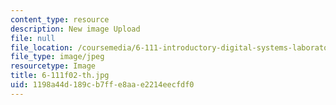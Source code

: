 ```yaml
---
content_type: resource
description: New image Upload
file: null
file_location: /coursemedia/6-111-introductory-digital-systems-laboratory-fall-2002/1198a44d189cb7ffe8aae2214eecfdf0_6-111f02-th.jpg
file_type: image/jpeg
resourcetype: Image
title: 6-111f02-th.jpg
uid: 1198a44d-189c-b7ff-e8aa-e2214eecfdf0
---
```

